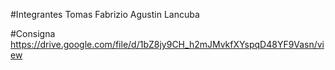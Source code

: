 #Integrantes
Tomas Fabrizio
Agustin Lancuba

#Consigna
https://drive.google.com/file/d/1bZ8jy9CH_h2mJMvkfXYspqD48YF9Vasn/view
